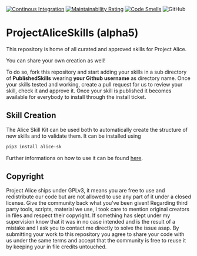 [![Continous Integration](https://gitlab.com/ToolboxBodensee/ProjectAliceSkills/badges/master/pipeline.svg)](https://gitlab.com/ToolboxBodensee/ProjectAliceSkills/pipelines/latest)
[![Maintainability Rating](https://sonarcloud.io/api/project_badges/measure?project=project-alice-assistant_ProjectAliceSkills&metric=sqale_rating)](https://sonarcloud.io/dashboard?id=project-alice-assistant_ProjectAliceSkills)
[![Code Smells](https://sonarcloud.io/api/project_badges/measure?project=project-alice-assistant_ProjectAliceSkills&metric=code_smells)](https://sonarcloud.io/dashboard?id=project-alice-assistant_ProjectAliceSkills)
![GitHub](https://img.shields.io/github/license/project-alice-assistant/ProjectAliceSkills)

# ProjectAliceSkills (alpha5)

This repository is home of all curated and approved skills for Project Alice.

You can share your own creation as well!

To do so, fork this repository and start adding your skills in a sub directory of **PublishedSkills** wearing **your Github username** as directory name. Once your skills tested and working, create a pull request for us to review your skill, check it and approve it. Once your skill is published it becomes available for everybody to install through the install ticket.

## Skill Creation
The Alice Skill Kit can be used both to automatically create the structure of new skills and to validate them.
It can be installed using 
```bash
pip3 install alice-sk
```
Further informations on how to use it can be found [here](https://github.com/project-alice-assistant/ProjectAliceSkillKit).


## Copyright
Project Alice ships under GPLv3, it means you are free to use and redistribute our code but are not allowed to use any part of it under a closed license. Give the community back what you've been given!
Regarding third party tools, scripts, material we use, I took care to mention original creators in files and respect their copyright. If something has slept under my supervision know that it was in no case intended and is the result of a mistake and I ask you to contact me directly to solve the issue asap.
By submitting your work to this repository you agree to share your code with us under the same terms and accept that the community is free to reuse it by keeping your in file credits untouched.
